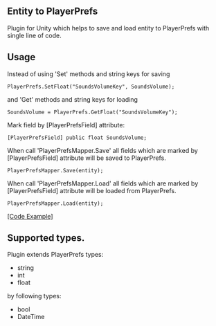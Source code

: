 Entity to PlayerPrefs
---------------------
Plugin for Unity which helps to save and load entity to PlayerPrefs with single line of code.

Usage
-----
Instead of using 'Set' methods and string keys for saving

	PlayerPrefs.SetFloat("SoundsVolumeKey", SoundsVolume);

and 'Get' methods and string keys for loading

	SoundsVolume = PlayerPrefs.GetFloat("SoundsVolumeKey");

Mark field by [PlayerPrefsField] attribute:

	[PlayerPrefsField] public float SoundsVolume;

When call 'PlayerPrefsMapper.Save' all fields which are marked by [PlayerPrefsField] attribute will be saved to PlayerPrefs.

	PlayerPrefsMapper.Save(entity);
	
When call 'PlayerPrefsMapper.Load' all fields which are marked by [PlayerPrefsField] attribute will be loaded from PlayerPrefs.

	PlayerPrefsMapper.Load(entity);
	
[[Code Example]](https://github.com/nubick/entity-to-playerprefs/blob/development-v-0.2-features/EntityToPlayerPrefs/Assets/Tests/Scripts/GameState.cs)

Supported types.
----------------

Plugin extends PlayerPrefs types:
- string
- int
- float

by following types:
- bool
- DateTime
